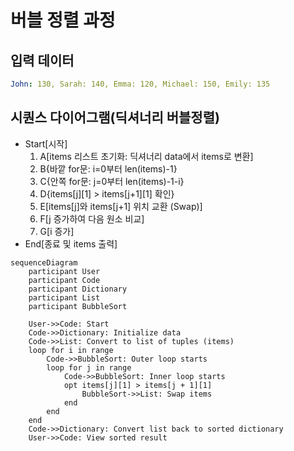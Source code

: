 # 버블 정렬 과정
## 입력 데이터
``` yaml
John: 130, Sarah: 140, Emma: 120, Michael: 150, Emily: 135
```
## 시퀀스 다이어그램(딕셔너리 버블정렬)
* Start[시작]
    1. A[items 리스트 초기화: 딕셔너리 data에서 items로 변환]
    2. B{바깥 for문: i=0부터 len(items)-1}
    3. C{안쪽 for문: j=0부터 len(items)-1-i}
    4. D{items[j][1] > items[j+1][1] 확인}
    5. E[items[j]와 items[j+1] 위치 교환 (Swap)]
    6. F[j 증가하여 다음 원소 비교]
    7. G[i 증가]
* End[종료 및 items 출력]
    
``` mermaid
sequenceDiagram
    participant User
    participant Code
    participant Dictionary
    participant List
    participant BubbleSort

    User->>Code: Start
    Code->>Dictionary: Initialize data
    Code->>List: Convert to list of tuples (items)
    loop for i in range
        Code->>BubbleSort: Outer loop starts
        loop for j in range
            Code->>BubbleSort: Inner loop starts
            opt items[j][1] > items[j + 1][1]
                BubbleSort->>List: Swap items
            end
        end
    end
    Code->>Dictionary: Convert list back to sorted dictionary
    User->>Code: View sorted result
```
